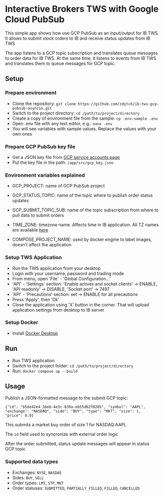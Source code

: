 # Interactive Brokers TWS with Google Cloud PubSub
This simple app shows how use GCP PubSub as an input/output for IB TWS. 
It allows to submit stock orders to IB and receive status updates from IB TWS

The app listens to a GCP topic subscription and translates queue messages to order data for IB TWS. At the same time, it listens to events from IB TWS and translates them to queue messages for GCP topic.

## Setup

### Prepare environment
- Clone the repository: `git clone https://github.com/zdytch/ib-tws-gcp-pubsub-asyncio.git`
- Switch to the project directory: `cd /path/to/project/directory`
- Create a copy of environment file from the sample: `cp .env.sample .env`
- Open .env file with any text editor, e.g.: `nano .env`
- You will see variables with sample values. Replace the values with your own ones

### Prepare GCP PubSub key file
- Get a JSON key file from [GCP service accounts page](https://console.cloud.google.com/iam-admin/serviceaccounts)
- Put the key file in the path: `/app/src/gcp_key.json`

### Environment variables explained
- GCP_PROJECT: name of GCP PubSub project
- GCP_STATUS_TOPIC: name of the topic where to publish order status updates
- GCP_SUBMIT_TOPIC_SUB: name of the topic subscription from where to pull data to submit orders

- TIME_ZONE: timezone name. Affects time in IB application. All TZ names are available [here](https://en.wikipedia.org/wiki/List_of_tz_database_time_zones)

- COMPOSE_PROJECT_NAME: used by docker engine to label images, doesn't affect the application

### Setup TWS Application
- Run the TWS application from your desktop
- Login with your username, password and trading mode
- From menu, open 'File' - 'Global Configuration...'
- 'API' - 'Settings' section: 'Enable activex and socket clients' -> ENABLE, 'API readonly' -> DISABLE, 'Socket port' -> 7497
- 'API' - 'Precautions' section: set -> ENABLE for all precautions
- Press 'Apply', then 'Ok'
- Close the application using 'X' button in the corner. That will upload application settings from desktop to IB server

### Setup Docker
- Install [Docker Desktop](https://www.docker.com/products/docker-desktop)

## Run
- Run TWS application
- Switch to the project folder: `cd /path/to/project/directory`
- Run: `docker compose up --build`

## Usage
Publish a JSON-formatted message to the submit GCP topic:
```
{"id": "b5de42e4-16e6-4e3c-839a-eb55d62f0205", "symbol": "AAPL", "exchange": "NASDAQ", "side": "BUY", "type": "MKT", "size": 1, "price": 0.0}
```
This submits a market buy order of size 1 for NASDAQ:AAPL

The `id` field used to syncronize with external order logic

After the order submitted, status update messages will appear in status GCP topic

### Supported data types
- Exchanges: `NYSE`, `NASDAQ`
- Sides: `BUY`, `SELL`
- Order types: `LMT`, `STP`, `MKT`
- Order statuses: `SUBMITTED`, `PARTIALLY_FILLED`, `FILLED`, `CANCELLED`
